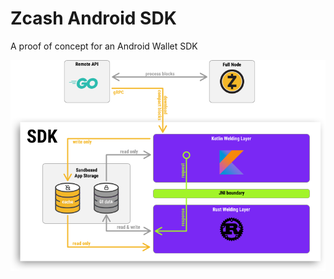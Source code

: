 # Zcash Android SDK
A proof of concept for an Android Wallet SDK

![SDK Diagram](assets/sdk-diagram.png?raw=true "SDK Diagram DRAFT")
